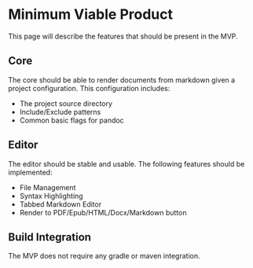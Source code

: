 # Minimum Viable Product
This page will describe the features that should be present in the MVP.

## Core
The core should be able to render documents from markdown given a
project configuration. This configuration includes:

* The project source directory
* Include/Exclude patterns
* Common basic flags for pandoc

## Editor
The editor should be stable and usable. The following features should
be implemented:

* File Management
* Syntax Highlighting
* Tabbed Markdown Editor
* Render to PDF/Epub/HTML/Docx/Markdown button

## Build Integration
The MVP does not require any gradle or maven integration.
